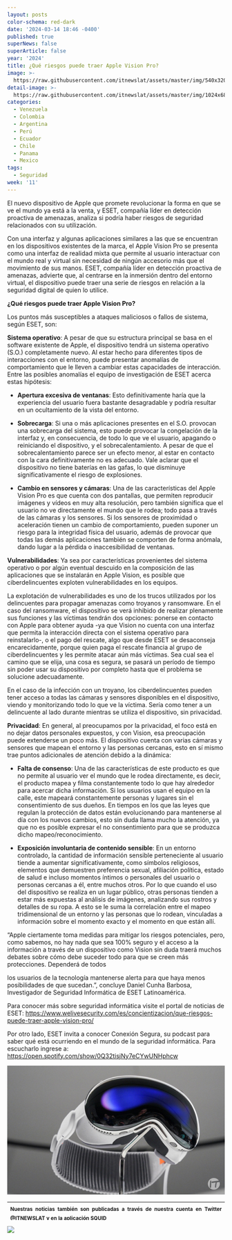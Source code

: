 ```yaml
---
layout: posts
color-schema: red-dark
date: '2024-03-14 18:46 -0400'
published: true
superNews: false
superArticle: false
year: '2024'
title: ¿Qué riesgos puede traer Apple Vision Pro?
image: >-
  https://raw.githubusercontent.com/itnewslat/assets/master/img/540x320/Apple-Vision-Pro-p.jpg
detail-image: >-
  https://raw.githubusercontent.com/itnewslat/assets/master/img/1024x680/Apple-Vision-Pro-g.jpg
categories:
  - Venezuela
  - Colombia
  - Argentina
  - Perú
  - Ecuador
  - Chile
  - Panama
  - Mexico
tags:
  - Seguridad
week: '11'
---
```

El nuevo dispositivo de Apple que promete revolucionar la forma en que se ve el mundo ya está a la venta, y ESET, compañía líder en detección proactiva de amenazas, analiza si podría haber riesgos de seguridad relacionados con su utilización.

Con una interfaz y algunas aplicaciones similares a las que se encuentran en los dispositivos existentes de la marca, el Apple Vision Pro se presenta como una interfaz de realidad mixta que permite al usuario interactuar con el mundo real y virtual sin necesidad de ningún accesorio más que el movimiento de sus manos. ESET, compañía líder en detección proactiva de amenazas, advierte que, al centrarse en la inmersión dentro del entorno virtual, el dispositivo puede traer una serie de riesgos en relación a la seguridad digital de quien lo utilice.

**¿Qué riesgos puede traer Apple Vision Pro?**

Los puntos más susceptibles a ataques maliciosos o fallos de sistema, según ESET, son:

**Sistema operativo**: A pesar de que su estructura principal se basa en el software existente de Apple, el dispositivo tendrá un sistema operativo (S.O.) completamente nuevo. Al estar hecho para diferentes tipos de interacciones con el entorno, puede presentar anomalías de comportamiento que le lleven a cambiar estas capacidades de interacción. Entre las posibles anomalías el equipo de investigación de ESET acerca estas hipótesis:

- **Apertura excesiva de ventanas**: Esto definitivamente haría que la experiencia del usuario fuera bastante desagradable y podría resultar en un ocultamiento de la vista del entorno.

- **Sobrecarga**: Si una o más aplicaciones presentes en el S.O. provocan una sobrecarga del sistema, esto puede provocar la congelación de la interfaz y, en consecuencia, de todo lo que ve el usuario, apagando o reiniciando el dispositivo, y el sobrecalentamiento. A pesar de que el sobrecalentamiento parece ser un efecto menor, al estar en contacto con la cara definitivamente no es adecuado. Vale aclarar que el dispositivo no tiene baterías en las gafas, lo que disminuye significativamente el riesgo de explosiones.

- **Cambio en sensores y cámaras**: Una de las características del Apple Vision Pro es que cuenta con dos pantallas, que permiten reproducir imágenes y vídeos en muy alta resolución, pero también significa que el usuario no ve directamente el mundo que le rodea; todo pasa a través de las cámaras y los sensores. Si los sensores de proximidad o aceleración tienen un cambio de comportamiento, pueden suponer un riesgo para la integridad física del usuario, además de provocar que todas las demás aplicaciones también se comporten de forma anómala, dando lugar a la pérdida o inaccesibilidad de ventanas.

**Vulnerabilidades**: Ya sea por características provenientes del sistema operativo o por algún eventual descuido en la composición de las aplicaciones que se instalarán en Apple Vision, es posible que ciberdelincuentes exploten vulnerabilidades en los equipos.

La explotación de vulnerabilidades es uno de los trucos utilizados por los delincuentes para propagar amenazas como troyanos y ransomware. En el caso del ransomware, el dispositivo se verá inhibido de realizar plenamente sus funciones y las víctimas tendrán dos opciones: ponerse en contacto con Apple para obtener ayuda -ya que Vision no cuenta con una interfaz que permita la interacción directa con el sistema operativo para reinstalarlo-, o el pago del rescate, algo que desde ESET se desaconseja encarecidamente, porque quien paga el rescate financia al grupo de ciberdelincuentes y les permite atacar aún más víctimas. Sea cual sea el camino que se elija, una cosa es segura, se pasará un período de tiempo sin poder usar su dispositivo por completo hasta que el problema se solucione adecuadamente.

En el caso de la infección con un troyano, los ciberdelincuentes pueden tener acceso a todas las cámaras y sensores disponibles en el dispositivo, viendo y monitorizando todo lo que ve la víctima. Sería como tener a un delincuente al lado durante mientras se utiliza el dispositivo, sin privacidad.

**Privacidad**: En general, al preocupamos por la privacidad, el foco está en no dejar datos personales expuestos, y con Vision, esa preocupación puede extenderse un poco más. El dispositivo cuenta con varias cámaras y sensores que mapean el entorno y las personas cercanas, esto en sí mismo trae puntos adicionales de atención debido a la dinámica:

- **Falta de consenso**: Una de las características de este producto es que no permite al usuario ver el mundo que le rodea directamente, es decir, el producto mapea y filma constantemente todo lo que hay alrededor para acercar dicha información. Si los usuarios usan el equipo en la calle, este mapeará constantemente personas y lugares sin el consentimiento de sus dueños. En tiempos en los que las leyes que regulan la protección de datos están evolucionando para mantenerse al día con los nuevos cambios, esto sin duda llama mucho la atención, ya que no es posible expresar el no consentimiento para que se produzca dicho mapeo/reconocimiento.

- **Exposición involuntaria de contenido sensible**: En un entorno controlado, la cantidad de información sensible perteneciente al usuario tiende a aumentar significativamente, como símbolos religiosos, elementos que demuestren preferencia sexual, afiliación política, estado de salud e incluso momentos íntimos o personales del usuario o personas cercanas a él, entre muchos otros. Por lo que cuando el uso del dispositivo se realiza en un lugar público, otras personas tienden a estar más expuestas al análisis de imágenes, analizando sus rostros y detalles de su ropa. A esto se le suma la correlación entre el mapeo tridimensional de un entorno y las personas que lo rodean, vinculadas a información sobre el momento exacto y el momento en que están allí.

“Apple ciertamente toma medidas para mitigar los riesgos potenciales, pero, como sabemos, no hay nada que sea 100% seguro y el acceso a la información a través de un dispositivo como Vision sin duda traerá muchos debates sobre cómo debe suceder todo para que se creen más protecciones. Dependerá de todos

los usuarios de la tecnología mantenerse alerta para que haya menos posibilidades de que sucedan.”, concluye Daniel Cunha Barbosa, Investigador de Seguridad Informática de ESET Latinoamérica.

Para conocer más sobre seguridad informática visite el portal de noticias de ESET: https://www.welivesecurity.com/es/concientizacion/que-riesgos-puede-traer-apple-vision-pro/

Por otro lado, ESET invita a conocer Conexión Segura, su podcast para saber qué está ocurriendo en el mundo de la seguridad informática. Para escucharlo ingrese a: https://open.spotify.com/show/0Q32tisjNy7eCYwUNHphcw

![](https://raw.githubusercontent.com/itnewslat/assets/master/img/540x320/Apple-Vision-Pro-p.jpg)

<table style="height: 42px;" width="569">
<tbody>
<tr>
<td style="text-align: justify;"><sub><strong>Nuestras noticias también son publicadas a través de nuestra cuenta en Twitter <a href="https://twitter.com/itnewslat?lang=es">@ITNEWSLAT</a> y en la aplicación <a href="https://squidapp.co/en/">SQUID</a></strong></sub></td>
</tr>
</tbody>
</table>

<img src="https://tracker.metricool.com/c3po.jpg?hash=56f88a41e39ab42c063cc51676587a04"/>